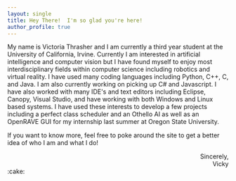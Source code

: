 ```yaml
---
layout: single
title: Hey There!  I'm so glad you're here!
author_profile: true
---
```


My name is Victoria Thrasher and I am currently a third year student at the University of California, Irvine.  Currently I am interested in artificial intelligence and computer vision but I have found myself to enjoy most interdisciplinary fields within computer science including robotics and virtual reality.
I have used many coding languages including Python, C++, C, and Java.  I am also currently working on picking up C# and Javascript.  I have also worked with many IDE's and text editors including Eclipse, Canopy, Visual Studio, and have working with both Windows and Linux based systems.
I have used these interests to develop a few projects including a perfect class scheduler and an Othello AI as well as an OpenRAVE GUI for my internship last summer at Oregon State University.

If you want to know more, feel free to poke around the site to get a better idea of who I am and what I do!

<div style="text-align: right"> Sincerely,   </div>
<div style="text-align: right"> Vicky </div> :cake:
